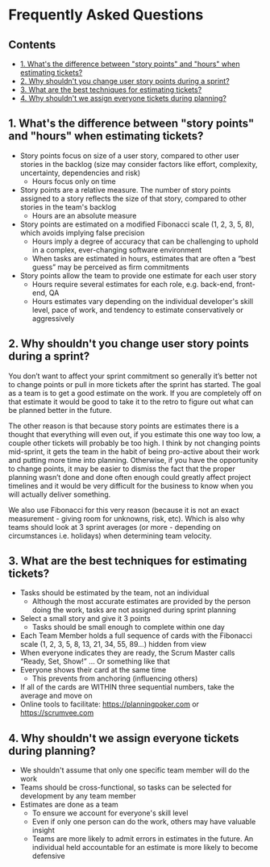 <!-- omit in toc -->
# Frequently Asked Questions

<!-- omit in toc -->
## Contents
- [1. What's the difference between "story points" and "hours" when estimating tickets?](#1-whats-the-difference-between-%22story-points%22-and-%22hours%22-when-estimating-tickets)
- [2. Why shouldn't you change user story points during a sprint?](#2-why-shouldnt-you-change-user-story-points-during-a-sprint)
- [3. What are the best techniques for estimating tickets?](#3-what-are-the-best-techniques-for-estimating-tickets)
- [4. Why shouldn't we assign everyone tickets during planning?](#4-why-shouldnt-we-assign-everyone-tickets-during-planning)

## 1. What's the difference between "story points" and "hours" when estimating tickets?

- Story points focus on size of a user story, compared to other user stories in the backlog (size may consider factors like effort, complexity, uncertainty, dependencies and risk)
  - Hours focus only on time
- Story points are a relative measure. The number of story points assigned to a story reflects the size of that story, compared to other stories in the team's backlog
  - Hours are an absolute measure
- Story points are estimated on a modified Fibonacci scale (1, 2, 3, 5, 8), which avoids implying false precision
  - Hours imply a degree of accuracy that can be challenging to uphold in a complex, ever-changing software environment
  - When tasks are estimated in hours, estimates that are often a “best guess” may be perceived as firm commitments
- Story points allow the team to provide one estimate for each user story
  - Hours require several estimates for each role, e.g. back-end, front-end, QA
  - Hours estimates vary depending on the individual developer's skill level, pace of work, and tendency to estimate conservatively or aggressively

## 2. Why shouldn't you change user story points during a sprint?

You don’t want to affect your sprint commitment so generally it’s better not to change points or pull in more tickets after the sprint has started. The goal as a team is to get a good estimate on the work. If you are completely off on that estimate it would be good to take it to the retro to figure out what can be planned better in the future.

The other reason is that because story points are estimates there is a thought that everything will even out, if you estimate this one way too low, a couple other tickets will probably be too high. I think by not changing points mid-sprint, it gets the team in the habit of being pro-active about their work and putting more time into planning. Otherwise, if you have the opportunity to change points, it may be easier to dismiss the fact that the proper planning wasn’t done and done often enough could greatly affect project timelines and it would be very difficult for the business to know when you will actually deliver something.

We also use Fibonacci for this very reason (because it is not an exact measurement - giving room for unknowns, risk, etc). Which is also why teams should look at 3 sprint averages (or more - depending on circumstances i.e. holidays) when determining team velocity.

## 3. What are the best techniques for estimating tickets?

- Tasks should be estimated by the team, not an individual
  - Although the most accurate estimates are provided by the person doing the work, tasks are not assigned during sprint planning
- Select a small story and give it 3 points
  - Tasks should be small enough to complete within one day
- Each Team Member holds a full sequence of cards with the Fibonacci scale (1, 2, 3, 5, 8, 13, 21,
  34, 55, 89…) hidden from view
- When everyone indicates they are ready, the Scrum Master calls “Ready, Set, Show!” ... Or something like that
- Everyone shows their card at the same time
  - This prevents from anchoring (influencing others)
- If all of the cards are WITHIN three sequential numbers, take the average and move on
- Online tools to facilitate: <https://planningpoker.com> or <https://scrumvee.com>

## 4. Why shouldn't we assign everyone tickets during planning?

- We shouldn't assume that only one specific team member will do the work
- Teams should be cross-functional, so tasks can be selected for development by any team member
- Estimates are done as a team
  - To ensure we account for everyone's skill level
  - Even if only one person can do the work, others may have valuable insight
  - Teams are more likely to admit errors in estimates in the future. An individual held accountable for an estimate is more likely to become defensive
